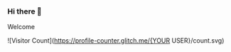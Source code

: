 ### Hi there 👋

Welcome

![Visitor Count](https://profile-counter.glitch.me/{YOUR USER}/count.svg)

